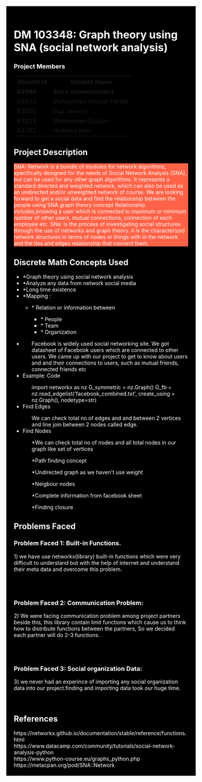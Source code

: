 <!DOCTYPE html>
<html>
<head>
</head>
<body>
     <div style="background-color:black;color:white;padding:20px;">
          <h1> DM 103348: Graph theory using SNA (social network analysis) </h1>
     <h3> Project Members </h3>
          <table style="width:100%">
  <tr>
    <th>Student Id</th>
    <th>Student Name</th> 
  </tr>
  <tr>
       <td><b>63986</b></td>
       <td><b>Sidra Usman(leader)</b></td>
  </tr>
  <tr>
    <td>63813</td>
    <td>Muhammad Ammar Haider</td>
  </tr>
  <tr>
    <td>63650</td>
    <td>Dua Javeria</td>
  </tr>
  <tr>
    <td>63814</td>
    <td>Muhammad Saqlain</td>
  </tr>
  <tr>
    <td>63761</td>
    <td>Humaira Noor</td>
  </tr>
            
</table>

<h2> Project Description </h2>
<p style="background-color:Tomato;"> SNA: Network is a bundle of modules for network algorithms, specifically designed for the needs of Social Network Analysis (SNA), but can be used for any other graph algorithms. It represents a standard directed and weighted network, which can also be used as an undirected and/or unweighted network of course.
We are looking forward to get a social data and find the relationship between the people using SNA graph theory concept 
Relationship includes,knowing a user which is connected to maximum or minimum number of other users, mutual connections, connection of each employee etc.
SNa: is the process of investigating social structures through the use of networks and graph theory. it is the characterized network structures in terms of nodes or things with in the network and the ties and edges relationship that connect them.


</p>

<h2>Discrete Math Concepts Used </h2>
<ul>
     <li>*Graph theory using social network analysis</li>
     <li>*Analyze any data from network social media</li>
     <li>*Long time existence</li>
     <li>*Mapping :</li>
     <ul>
          <li> * Relation or information between</li>
          <ul>
               <li>* People</li>
               <li>* Team </li>
               <li>* Organization</li>
          </ul>
     </ul>
      <li><Facebook Network</li> 
      <ul> Facebook is widely used social networking site. We got datasheet of Facebook users which are connected to other users. We came up with our project to get to know about users and and their connections to users, such as mutual friends, connected friends etc </ul>
<li> Example: Code</li> 
 <ul>
 import networkx as nz
G_symmetric = nz.Graph()
G_fb = nz.read_edgelist('facebook_combined.txt', create_using = nz.Graph(), nodetype=str) </ul>
 <li> Find Edges</li> 
 <ul> We can check total no of edges and and between 2 vertices and line join between 2 nodes called edge. </ul>
 <li> Find Nodes </li>
     
 <ul>*We can check total no of nodes and all total nodes in our graph like set of vertices </ul>
 <ul>*Path finding concept</ul>
 <ul>*Undirected graph as we haven't use weight</ul>
 <ul>*Neigbour nodes </ul> 
 <ul>*Complete information from facebook sheet </ul> 
 <ul>*Finding closure </ul>
 
</ul>
 
 
 
    
 
 <h2> Problems Faced </h2>
<h3> Problem Faced 1: Built-in Functions. </h3>
<p>
     1) we have use networkx(library) built-in functions which were very difficult to understand but with the help of internet and understand their meta data and overcome this problem.</p></BR>
<BR>    
<h3> Problem Faced 2: Communication Problem: </h3>
<p>
   2) We were facing communication problem among project partners beside this, this library contain limit functions which cause us to think how to distribute functions between the partners, So we decided each partner will do 2-3 functions.</p></BR>

<BR>
<h3> Problem Faced 3:  Social organization Data: </h3>
<p>
     3) we never had an experince of importing any social organization data into our project.finding and importing data took our huge      time.</p> </BR>
<h2> References </h2>
https://networkx.github.io/documentation/stable/reference/functions.html<br>
https://www.datacamp.com/community/tutorials/social-network-analysis-python<br>
https://www.python-course.eu/graphs_python.php<br>
https://metacpan.org/pod/SNA::Network

</div>

</body>
</html>
